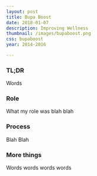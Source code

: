 ```yaml
---
layout: post
title: Bupa Boost
date: 2018-01-07
description: Improving Wellness
thumbnail: /images/bupaboost.png
css: bupaboost
year: 2014-2016

---
```


<div class="text_container" markdown="1">

### TL;DR
Words

### Role
What my role was blah blah

### Process
Blah Blah

### More things
Words words words words

</div>
